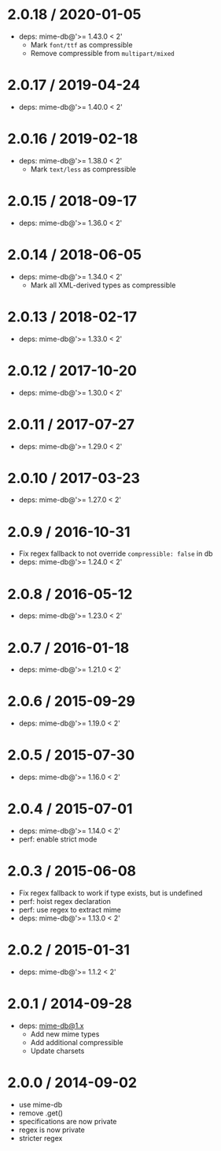 2.0.18 / 2020-01-05
===================

* deps: mime-db@'>= 1.43.0 < 2'
  * Mark `font/ttf` as compressible
  * Remove compressible from `multipart/mixed`

2.0.17 / 2019-04-24
===================

* deps: mime-db@'>= 1.40.0 < 2'

2.0.16 / 2019-02-18
===================

* deps: mime-db@'>= 1.38.0 < 2'
  * Mark `text/less` as compressible

2.0.15 / 2018-09-17
===================

* deps: mime-db@'>= 1.36.0 < 2'

2.0.14 / 2018-06-05
===================

* deps: mime-db@'>= 1.34.0 < 2'
  * Mark all XML-derived types as compressible

2.0.13 / 2018-02-17
===================

* deps: mime-db@'>= 1.33.0 < 2'

2.0.12 / 2017-10-20
===================

* deps: mime-db@'>= 1.30.0 < 2'

2.0.11 / 2017-07-27
===================

* deps: mime-db@'>= 1.29.0 < 2'

2.0.10 / 2017-03-23
===================

* deps: mime-db@'>= 1.27.0 < 2'

2.0.9 / 2016-10-31
==================

* Fix regex fallback to not override `compressible: false` in db
* deps: mime-db@'>= 1.24.0 < 2'

2.0.8 / 2016-05-12
==================

* deps: mime-db@'>= 1.23.0 < 2'

2.0.7 / 2016-01-18
==================

* deps: mime-db@'>= 1.21.0 < 2'

2.0.6 / 2015-09-29
==================

* deps: mime-db@'>= 1.19.0 < 2'

2.0.5 / 2015-07-30
==================

* deps: mime-db@'>= 1.16.0 < 2'

2.0.4 / 2015-07-01
==================

* deps: mime-db@'>= 1.14.0 < 2'
* perf: enable strict mode

2.0.3 / 2015-06-08
==================

* Fix regex fallback to work if type exists, but is undefined
* perf: hoist regex declaration
* perf: use regex to extract mime
* deps: mime-db@'>= 1.13.0 < 2'

2.0.2 / 2015-01-31
==================

* deps: mime-db@'>= 1.1.2 < 2'

2.0.1 / 2014-09-28
==================

* deps: <mime-db@1.x>
  * Add new mime types
  * Add additional compressible
  * Update charsets

2.0.0 / 2014-09-02
==================

* use mime-db
* remove .get()
* specifications are now private
* regex is now private
* stricter regex
